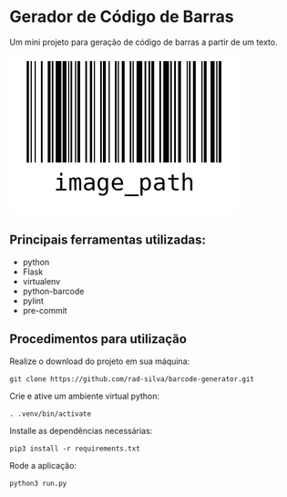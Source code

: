 # Gerador de Código de Barras
Um mini projeto para geração de código de barras a partir de um texto.

![Imagem do código de barras gerado para o texto "image_path"](image_path.png)


## Principais ferramentas utilizadas:
- python
- Flask
- virtualenv
- python-barcode
- pylint
- pre-commit


## Procedimentos para utilização
Realize o download do projeto em sua máquina:
```
git clone https://github.com/rad-silva/barcode-generator.git
```

Crie e ative um ambiente virtual python:
```
. .venv/bin/activate
```

Installe as dependências necessárias:
```
pip3 install -r requirements.txt
```

Rode a aplicação:
```
python3 run.py
```
